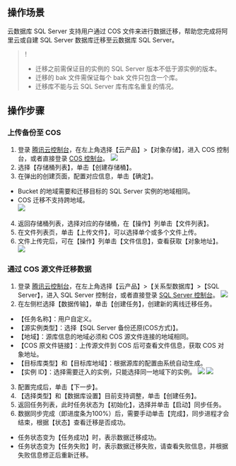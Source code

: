 ## 操作场景
云数据库 SQL Server 支持用户通过 COS 文件来进行数据迁移，帮助您完成将阿里云或自建 SQL Server 数据库迁移至云数据库 SQL Server。
>!
>- 迁移之前需保证目的实例的 SQL Server 版本不低于源实例的版本。
>- 迁移的 bak 文件需保证每个 bak 文件只包含一个库。
>- 迁移库不能与云 SQL Server 库有库名重复的情况。

## 操作步骤
### 上传备份至 COS
1. 登录 [腾讯云控制台](https://intl.cloud.tencent.com/login?s_url=https%3A%2F%2Fconsole.cloud.tencent.com%2F)，在左上角选择【云产品】>【对象存储】，进入 COS 控制台，或者直接登录 [COS 控制台](https://console.cloud.tencent.com/cos5)。
![](https://main.qcloudimg.com/raw/08f65940f28d9f3e2400473f4be08270.png)
2. 选择【存储桶列表】，单击【创建存储桶】。
3. 在弹出的创建页面，配置对应信息，单击【确定】。
 - Bucket 的地域需要和迁移目标的 SQL Server 实例的地域相同。
 - COS 迁移不支持跨地域。  
![](https://main.qcloudimg.com/raw/4638c16ce60b47ced0348c092d7b4a78.png)
4. 返回存储桶列表，选择对应的存储桶，在【操作】列单击【文件列表】。
5. 在文件列表页，单击【上传文件】，可以选择单个或多个文件上传。
6. 文件上传完后，可在【操作】列单击【文件信息】，查看获取【对象地址】。
![](https://main.qcloudimg.com/raw/6f1639a7df6015e52d6a98913839352f.png)

### 通过 COS 源文件迁移数据
1. 登录 [腾讯云控制台](https://intl.cloud.tencent.com/login?s_url=https%3A%2F%2Fconsole.cloud.tencent.com%2F)，在左上角选择【云产品】>【关系型数据库】>【SQL Server】，进入 SQL Server 控制台，或者直接登录 [SQL Server 控制台](https://console.cloud.tencent.com/sqlserver)。
![](https://main.qcloudimg.com/raw/331ba40db9eaf166fa8334946e93150d.png)
2. 在左侧栏选择【数据传输】，单击【创建任务】，创建新的离线迁移任务。
  - 【任务名称】：用户自定义。
  - 【源实例类型】：选择【SQL Server 备份还原(COS方式)】。
  - 【地域】：源库信息的地域必须和 COS 源文件连接的地域相同。
  - 【COS 原文件链接】：上传源文件到 COS 后可查看文件信息，获取 COS 对象地址。
  - 【目标库类型】和【目标库地域】：根据源库的配置由系统自动生成。
  - 【实例 ID】：选择需要迁入的实例，只能选择同一地域下的实例。
![](https://main.qcloudimg.com/raw/9de77ed9d505eb7e8a4d7cc6a7de056c.png)
![](https://main.qcloudimg.com/raw/5c884d7ede2c8a38f538108b38a100ec.png)
3. 配置完成后，单击【下一步】。
4. 【选择类型】和【数据库设置】目前支持调整，单击【创建任务】。
5. 返回任务列表，此时任务状态为【初始化】，选择并单击【启动】同步任务。
6. 数据同步完成（即进度条为100%）后，需要手动单击【完成】，同步进程才会结束，根据【状态】查看迁移是否成功。
 - 任务状态变为【任务成功】时，表示数据迁移成功。
 - 任务状态变为【任务失败】时，表示数据迁移失败，请查看失败信息，并根据失败信息修正后重新迁移。


